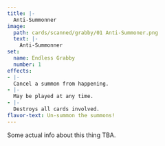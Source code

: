 ```yaml
---
title: |-
  Anti-Summonner
image: 
  path: cards/scanned/grabby/01 Anti-Summoner.png
  text: |-
    Anti-Summonner
set:
  name: Endless Grabby
  number: 1
effects: 
- |-
  Cancel a summon from happening.
- |-
  May be played at any time.
- |-
  Destroys all cards involved.
flavor-text: Un-summon the summons!
---
```

Some actual info about this thing TBA.
